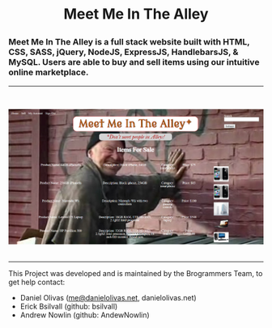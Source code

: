 #
<h1>
<p align="center">
Meet Me In The Alley
</p>
</h1>

### Meet Me In The Alley is a full stack website built with HTML, CSS, SASS, jQuery, NodeJS, ExpressJS, HandlebarsJS, & MySQL.  Users are able to buy and sell items using our intuitive online marketplace.

---
<br>

![Meet Me In The Alley Screen Cap](./alley2.png)
<br><br>
<hr>
This Project was developed and is maintained by the Brogrammers Team, to get help contact:<br>

- Daniel Olivas (me@danielolivas.net, danielolivas.net)
- Erick Bsilvall (github: bsilvall)
- Andrew Nowlin (github: AndewNowlin)


